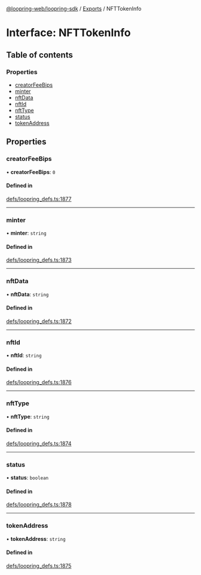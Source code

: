[@loopring-web/loopring-sdk](../README.md) / [Exports](../modules.md) / NFTTokenInfo

# Interface: NFTTokenInfo

## Table of contents

### Properties

- [creatorFeeBips](NFTTokenInfo.md#creatorfeebips)
- [minter](NFTTokenInfo.md#minter)
- [nftData](NFTTokenInfo.md#nftdata)
- [nftId](NFTTokenInfo.md#nftid)
- [nftType](NFTTokenInfo.md#nfttype)
- [status](NFTTokenInfo.md#status)
- [tokenAddress](NFTTokenInfo.md#tokenaddress)

## Properties

### creatorFeeBips

• **creatorFeeBips**: ``0``

#### Defined in

[defs/loopring_defs.ts:1877](https://github.com/Loopring/loopring_sdk/blob/ea87b1c/src/defs/loopring_defs.ts#L1877)

___

### minter

• **minter**: `string`

#### Defined in

[defs/loopring_defs.ts:1873](https://github.com/Loopring/loopring_sdk/blob/ea87b1c/src/defs/loopring_defs.ts#L1873)

___

### nftData

• **nftData**: `string`

#### Defined in

[defs/loopring_defs.ts:1872](https://github.com/Loopring/loopring_sdk/blob/ea87b1c/src/defs/loopring_defs.ts#L1872)

___

### nftId

• **nftId**: `string`

#### Defined in

[defs/loopring_defs.ts:1876](https://github.com/Loopring/loopring_sdk/blob/ea87b1c/src/defs/loopring_defs.ts#L1876)

___

### nftType

• **nftType**: `string`

#### Defined in

[defs/loopring_defs.ts:1874](https://github.com/Loopring/loopring_sdk/blob/ea87b1c/src/defs/loopring_defs.ts#L1874)

___

### status

• **status**: `boolean`

#### Defined in

[defs/loopring_defs.ts:1878](https://github.com/Loopring/loopring_sdk/blob/ea87b1c/src/defs/loopring_defs.ts#L1878)

___

### tokenAddress

• **tokenAddress**: `string`

#### Defined in

[defs/loopring_defs.ts:1875](https://github.com/Loopring/loopring_sdk/blob/ea87b1c/src/defs/loopring_defs.ts#L1875)

